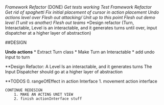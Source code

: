 *Framework Refactor* (DONE)
	*Get tests working*
	*Test Framework Refactor*
	*Get rid of spaghetti*
*Fix initial placement of cursor in action placement*
*Undo actions*
*level over*
*Flesh out attacking/ Unit up to this point*
*Flesh out demo level (1 unit vs another)*
*Flesh out teams*
*Design refactor (Turn, Interactable, Level is an interactable, and it generates turns until over,
	input dispatcher at a higher layer of abstraction)


##DESIGN

**Undo actions**
	* Extract Turn class
	* Make Turn an Interactable
	* add undo input to turn
	

**Design Refactor: 
	A Level Is an interactable, and it generates turns
	The Input Dispatcher should go at a higher layer of abstraction
	
**TODOS
	0. rangeOfEffect in action Interface
	1. movement action interface
	
	
	CONTINUE REDESIGN
		1. MAKE AN ACTING UNIT VIEW
		2. finish actionInterface stuff
	